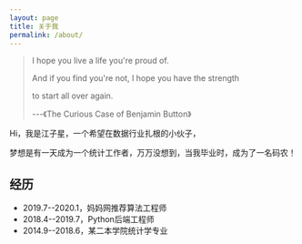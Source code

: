 ```yaml
---
layout: page
title: 关于我
permalink: /about/
---
```


> I hope you live a life you're proud of.
>
> And if you find you're not, I hope you have the strength 
>
> to start all over again.
>
> ---《The Curious Case of Benjamin Button》



Hi，我是江子星，一个希望在数据行业扎根的小伙子，

梦想是有一天成为一个统计工作者，万万没想到，当我毕业时，成为了一名码农！

## 经历
- 2019.7--2020.1，妈妈网推荐算法工程师
- 2018.4--2019.7，Python后端工程师
- 2014.9--2018.6，某二本学院统计学专业

